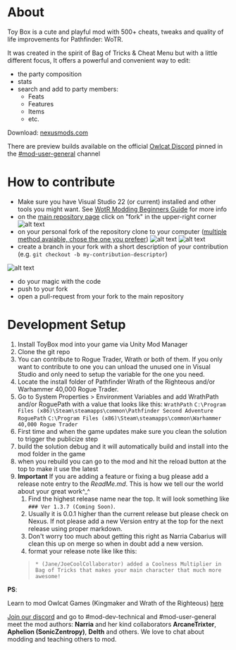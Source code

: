 # About
Toy Box is a cute and playful mod with 500+ cheats, tweaks and quality of life improvements for Pathfinder: WoTR.

It was created in the spirit of Bag of Tricks & Cheat Menu but with a little different focus, It offers a powerful and convenient way to edit:
- the party composition
- stats
- search and add to party members:
  - Feats
  - Features
  - Items
  - etc.

Download: [nexusmods.com](https://www.nexusmods.com/pathfinderwrathoftherighteous/mods/8)

There are preview builds available on the official [Owlcat Discord](https://discord.gg/Owlcat) pinned in the [#mod-user-general](https://discord.com/channels/645948717400064030/815735034514112512) channel

# How to contribute
- Make sure you have Visual Studio 22 (or current) installed and other tools you might want.  See [WotR Modding Beginners Guide](https://github.com/WittleWolfie/OwlcatModdingWiki/wiki/Beginner-Guide) for more info
- on the [main repository page](https://github.com/cabarius/ToyBox) click on "fork" in the upper-right corner
![alt text](./documentation-assets/github-fork.jpg "github fork button position")
- on your personal fork of the repository clone to your computer ([multiple method avaiable, chose the one you prefeer](https://docs.github.com/en/repositories/creating-and-managing-repositories/cloning-a-repository))
![alt text](./documentation-assets/github-clone-1.jpg "github code button position")
![alt text](./documentation-assets/github-clone-2.jpg "github code button preview")
- create a branch in your fork with a short description of your contribution (e.g. `git checkout -b my-contribution-descriptor`)

![alt text](./documentation-assets/github-new-branch.jpg "git checkout -b example")
- do your magic with the code
- push to your fork
- open a pull-request from your fork to the main repository

# Development Setup
1. Install ToyBox mod into your game via Unity Mod Manager
1. Clone the git repo
1. You can contribute to Rogue Trader, Wrath or both of them. If you only want to contribute to one you can unload the unused one in Visual Studio and only need to setup the variable for the one you need.
1. Locate the install folder of Pathfinder Wrath of the Righteous and/or Warhammer 40,000 Rogue Trader.
1. Go to System Properties > Environment Variables and add WrathPath and/or RoguePath with a value that looks like this:
        `WrathPath`   `C:\Program Files (x86)\Steam\steamapps\common\Pathfinder Second Adventure`
		`RoguePath`   `C:\Program Files (x86)\Steam\steamapps\common\Warhammer 40,000 Rogue Trader`
1.  First time and when the game updates make sure you clean the solution to trigger the publicize step
1. build the solution debug and it will automatically build and install into the mod folder in the game
1.  when you rebuild you can go to the mod and hit the reload button at the top to make it use the latest
1. **Important** If you are adding a feature or fixing a bug please add a release note entry to the *ReadMe.md*.  This is how we tell our the world about your great work^_^
    1. Find the highest release name near the top. It will look something like `### Ver 1.3.7 (Coming Soon)`. 
    1. Usually it is 0.0.1 higher than the current release but please check on Nexus.  If not please add a new Version entry at the top for the next release using proper markdown. 
    1. Don't worry too much about getting this right as Narria Cabarius will clean this up on merge so when in doubt add a new version.
    1. format your release note like like this:
    >```* (Jane/JoeCoolCollaborator) added a Coolness Multiplier in Bag of Tricks that makes your main character that much more awesome!```

**PS**: 

Learn to mod Owlcat Games (Kingmaker and Wrath of the Righteous) [here](https://github.com/spacehamster/OwlcatModdingWiki/wiki/Beginner-Guide)
        
[Join our discord](https://discord.gg/owlcat) and go to #mod-dev-technical and #mod-user-general meet the mod authors: **Narria** and her kind collaborators **ArcaneTrixter**, **Aphelion (SonicZentropy)**, **Delth** and others.  We love to chat about modding and teaching others to mod.
